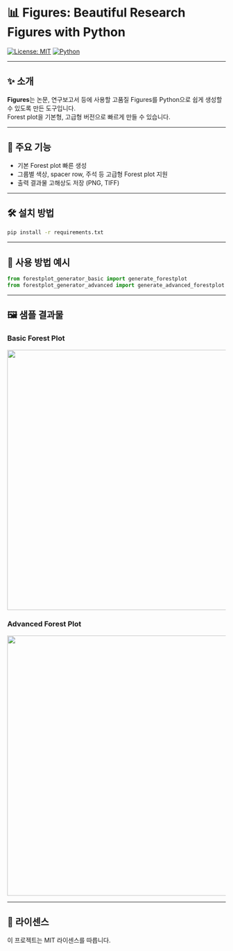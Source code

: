 # 📊 Figures: Beautiful Research Figures with Python

[![License: MIT](https://img.shields.io/badge/License-MIT-yellow.svg)](https://opensource.org/licenses/MIT)
[![Python](https://img.shields.io/badge/python-3.8%2B-blue.svg)](https://www.python.org/downloads/)

---

## ✨ 소개

**Figures**는 논문, 연구보고서 등에 사용할 고품질 Figures를 Python으로 쉽게 생성할 수 있도록 만든 도구입니다.  
Forest plot을 기본형, 고급형 버전으로 빠르게 만들 수 있습니다.

---

## 🚀 주요 기능

- 기본 Forest plot 빠른 생성
- 그룹별 색상, spacer row, 주석 등 고급형 Forest plot 지원
- 출력 결과물 고해상도 저장 (PNG, TIFF)

---

## 🛠 설치 방법

```bash
pip install -r requirements.txt
```

---

## 📖 사용 방법 예시

```python
from forestplot_generator_basic import generate_forestplot
from forestplot_generator_advanced import generate_advanced_forestplot
```

---

## 🖼️ 샘플 결과물

### Basic Forest Plot
<img src="outputs/sample_basic_forestplot.png" width="600">

### Advanced Forest Plot
<img src="outputs/sample_advanced_forestplot.png" width="600">

---

## 📄 라이센스

이 프로젝트는 MIT 라이센스를 따릅니다.
